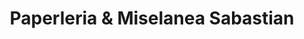 ---
title: "Paperleria & Miselanea Sabastian"
url: /bogota-d-c/paperleria-und-miselanea-sabastian/
shop: Schreibwaren
---